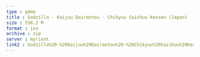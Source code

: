 ```yaml
---
type : game
title : Godzilla - Kaijuu Dairantou - Chikyuu Saishuu Kessen (Japan)
size : 556.2 M
format : iso
archive : zip
server : myrient
link2 : Godzilla%20-%20Kaijuu%20Dairantou%20-%20Chikyuu%20Saishuu%20Kessen%20%28Japan%29
---
```

